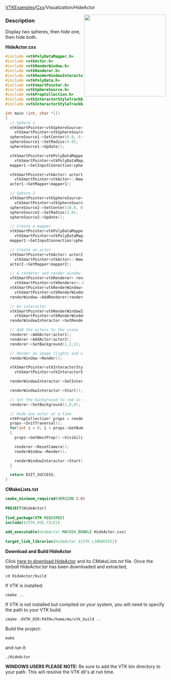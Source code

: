 [VTKExamples](/home/)/[Cxx](/Cxx)/Visualization/HideActor

<img align="right" src="https://github.com/lorensen/VTKExamples/blob/gh-pages/Testing/Baseline/Visualization/TestHideActor.png?raw=true" width="256" />

### Description
Display two spheres, then hide one, then hide both.

**HideActor.cxx**
```c++
#include <vtkPolyDataMapper.h>
#include <vtkActor.h>
#include <vtkRenderWindow.h>
#include <vtkRenderer.h>
#include <vtkRenderWindowInteractor.h>
#include <vtkPolyData.h>
#include <vtkSmartPointer.h>
#include <vtkSphereSource.h>
#include <vtkPropCollection.h>
#include <vtkInteractorStyleTrackballCamera.h>
#include <vtkInteractorStyleTrackball.h>

int main (int, char *[])
{
  // Sphere 1
  vtkSmartPointer<vtkSphereSource> sphereSource1 =
    vtkSmartPointer<vtkSphereSource>::New();
  sphereSource1->SetCenter(0.0, 0.0, 0.0);
  sphereSource1->SetRadius(4.0);
  sphereSource1->Update();

  vtkSmartPointer<vtkPolyDataMapper> mapper1 =
    vtkSmartPointer<vtkPolyDataMapper>::New();
  mapper1->SetInputConnection(sphereSource1->GetOutputPort());

  vtkSmartPointer<vtkActor> actor1 =
    vtkSmartPointer<vtkActor>::New();
  actor1->SetMapper(mapper1);

  // Sphere 2
  vtkSmartPointer<vtkSphereSource> sphereSource2 =
    vtkSmartPointer<vtkSphereSource>::New();
  sphereSource2->SetCenter(10.0, 0.0, 0.0);
  sphereSource2->SetRadius(3.0);
  sphereSource2->Update();

  // Create a mapper
  vtkSmartPointer<vtkPolyDataMapper> mapper2 =
    vtkSmartPointer<vtkPolyDataMapper>::New();
  mapper2->SetInputConnection(sphereSource2->GetOutputPort());

  // Create an actor
  vtkSmartPointer<vtkActor> actor2 =
    vtkSmartPointer<vtkActor>::New();
  actor2->SetMapper(mapper2);

  // A renderer and render window
  vtkSmartPointer<vtkRenderer> renderer =
    vtkSmartPointer<vtkRenderer>::New();
  vtkSmartPointer<vtkRenderWindow> renderWindow =
    vtkSmartPointer<vtkRenderWindow>::New();
  renderWindow->AddRenderer(renderer);

  // An interactor
  vtkSmartPointer<vtkRenderWindowInteractor> renderWindowInteractor =
    vtkSmartPointer<vtkRenderWindowInteractor>::New();
  renderWindowInteractor->SetRenderWindow(renderWindow);

  // Add the actors to the scene
  renderer->AddActor(actor1);
  renderer->AddActor(actor2);
  renderer->SetBackground(1,1,1); // Background color white

  // Render an image (lights and cameras are created automatically)
  renderWindow->Render();

  vtkSmartPointer<vtkInteractorStyleTrackballCamera> style =
    vtkSmartPointer<vtkInteractorStyleTrackballCamera>::New(); //like paraview

  renderWindowInteractor->SetInteractorStyle( style );

  renderWindowInteractor->Start();

  // Set the background to red so we know we are done with the original two sphere display
  renderer->SetBackground(1,0,0);

  // Hide one actor at a time
  vtkPropCollection* props = renderer->GetViewProps(); //iterate through and set each visibility to 0
  props->InitTraversal();
  for(int i = 0; i < props->GetNumberOfItems(); i++)
  {
    props->GetNextProp()->VisibilityOff();

    renderer->ResetCamera();
    renderWindow->Render();

    renderWindowInteractor->Start();
  }

  return EXIT_SUCCESS;
}
```
**CMakeLists.txt**
```cmake
cmake_minimum_required(VERSION 2.8)
 
PROJECT(HideActor)
 
find_package(VTK REQUIRED)
include(${VTK_USE_FILE})
 
add_executable(HideActor MACOSX_BUNDLE HideActor.cxx)
 
target_link_libraries(HideActor ${VTK_LIBRARIES})
```

**Download and Build HideActor**

Click [here to download HideActor](https://github.com/lorensen/VTKWikiExamplesTarballs/raw/master/HideActor.tar) and its *CMakeLists.txt* file.
Once the *tarball HideActor.tar* has been downloaded and extracted,
```
cd HideActor/build 
```
If VTK is installed:
```
cmake ..
```
If VTK is not installed but compiled on your system, you will need to specify the path to your VTK build:
```
cmake -DVTK_DIR:PATH=/home/me/vtk_build ..
```
Build the project:
```
make
```
and run it:
```
./HideActor
```
**WINDOWS USERS PLEASE NOTE:** Be sure to add the VTK bin directory to your path. This will resolve the VTK dll's at run time.

